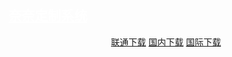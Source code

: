 ## <a style="color: #fff" href="https://space.bilibili.com/640736191" target="_blank" rel="noopener noreferrer" title="By bilibili@sukikirakira">奈奈定制系统</a>

<p align="center">
    <a class="btn" href="https://download.fuibafuyu.cn/d/123/System/Windows/kaguranana/kaguranana%20OS.wim">联通下载</a>
    <a class="btn" href="https://download.fuibafuyu.top/Ali/System/Windows/kaguranana/kaguranana%20OS.wim">国内下载</a>
    <a class="btn" href="https://download.fuibafuyu.top/OD/System/Windows/kaguranana/kaguranana%20OS.wim">国际下载</a>
</p>